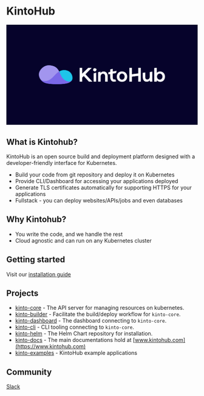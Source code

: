 # KintoHub

![assets/kintohub-og.png](assets/kintohub-og.png)
## What is Kintohub?

KintoHub is an open source build and deployment platform designed with a developer-friendly interface for Kubernetes.

- Build your code from git repository and deploy it on Kubernetes
- Provide CLI/Dashboard for accessing your applications deployed
- Generate TLS certificates automatically for supporting HTTPS for your applications    
- Fullstack - you can deploy websites/APIs/jobs and even databases

## Why Kintohub?

- You write the code, and we handle the rest
- Cloud agnostic and can run on any Kubernetes cluster

## Getting started

Visit our [installation guide](https://www.kintohub.com/getting-started/installation)

## Projects

- [kinto-core](https://github.com/kintoproj/kinto-core) - The API server for managing resources on kubernetes.
- [kinto-builder](https://github.com/kintoproj/kinto-core) - Facilitate the build/deploy workflow for `kinto-core`.
- [kinto-dashboard](https://github.com/kintoproj/kinto-core) - The dashboard connecting to  `kinto-core`.
- [kinto-cli](https://github.com/kintoproj/kinto-cli) - CLI tooling connecting to `kinto-core`.
- [kinto-helm](https://github.com/kintoproj/kinto-helm) - The Helm Chart repository for installation.
- [kinto-docs](https://github.com/kintoproj/kinto-docs) - The main documentations hold at [www.kintohub.com](https://www.kintohub.com)
- [kinto-examples](https://github.com/kintoproj/kinto-examples) - KintoHub example applications

## Community

[Slack](https://join.slack.com/t/kintogoons/shared_invite/zt-mu6bvg79-BmkkdMRRwohJioZggXVYeA)
